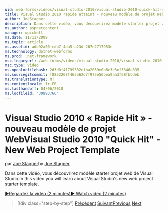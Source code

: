 ```yaml
---
uid: web-forms/videos/visual-studio-2010/visual-studio-2010-quick-hit-new-web-project-template
title: Visual Studio 2010 rapide atteint - nouveau modèle de projet Web | Documents Microsoft
author: JoeStagner
description: Dans cette vidéo, vous découvrirez modèle starter projet web de Visual Studio.
ms.author: aspnetcontent
manager: wpickett
ms.date: 11/11/2009
ms.topic: article
ms.assetid: adb92a60-cdb7-4da5-a23d-267e2717953e
ms.technology: dotnet-webforms
ms.prod: .net-framework
msc.legacyurl: /web-forms/videos/visual-studio-2010/visual-studio-2010-quick-hit-new-web-project-template
msc.type: video
ms.openlocfilehash: 2d3d0f41799382efba2059e0b8c3e3ef3346e835
ms.sourcegitcommit: f8852267f463b62d7f975e56bea9aa3f68fbbdeb
ms.translationtype: MT
ms.contentlocale: fr-FR
ms.lasthandoff: 04/06/2018
ms.locfileid: "30893766"
---
```

<a name="visual-studio-2010-quick-hit---new-web-project-template"></a><span data-ttu-id="8dbb6-103">Visual Studio 2010 « Rapide Hit » - nouveau modèle de projet Web</span><span class="sxs-lookup"><span data-stu-id="8dbb6-103">Visual Studio 2010 "Quick Hit" - New Web Project Template</span></span>
====================
<span data-ttu-id="8dbb6-104">par [Joe Stagner](https://github.com/JoeStagner)</span><span class="sxs-lookup"><span data-stu-id="8dbb6-104">by [Joe Stagner](https://github.com/JoeStagner)</span></span>

<span data-ttu-id="8dbb6-105">Dans cette vidéo, vous découvrirez modèle starter projet web de Visual Studio.</span><span class="sxs-lookup"><span data-stu-id="8dbb6-105">In this video you will learn about Visual Studio's new web project starter template.</span></span>

[<span data-ttu-id="8dbb6-106">&#9654;Regardez la vidéo (2 minutes)</span><span class="sxs-lookup"><span data-stu-id="8dbb6-106">&#9654; Watch video (2 minutes)</span></span>](https://channel9.msdn.com/Blogs/ASP-NET-Site-Videos/visual-studio-2010-quick-hit-new-web-project-template)

> [!div class="step-by-step"]
> <span data-ttu-id="8dbb6-107">[Précédent](visual-studio-2010-quick-hit-multi-monitor-support.md)
> [Suivant](visual-studio-2010-quick-hit-new-multi-targeting.md)</span><span class="sxs-lookup"><span data-stu-id="8dbb6-107">[Previous](visual-studio-2010-quick-hit-multi-monitor-support.md)
[Next](visual-studio-2010-quick-hit-new-multi-targeting.md)</span></span>
